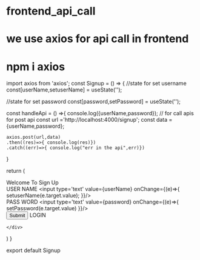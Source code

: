 # frontend_api_call
# we use axios for api call in frontend
# npm i axios

import axios from 'axios';
const Signup = () => {
//state for set username
  const[userName,setuserName] = useState('');
  

  //state for set password
  const[password,setPassword] = useState('');

  const handleApi = () =>{
    console.log({userName,password});
    // for call apis for post api
    const url ='http://localhost:4000/signup';
    const data ={userName,password};

    axios.post(url,data)
    .then((res)=>{ console.log(res)})
    .catch((err)=>{ console.log("err in the api",err)})

  }
  
  return (
    <div>
      Welcome To Sign Up
        <br/>
        USER NAME
        <input type='text' value={userName} 
        onChange={(e)=>{
            setuserName(e.target.value);
        }}/>
        <br/>
        PASS WORD
        <input type='text' value={password} onChange={(e)=>{
          setPassword(e.target.value)
        }}/>
        <br/>
        <button onClick={handleApi}> Submit </button>
        <Link to="/login">LOGIN</Link>

    </div>
  )
}

export default Signup
